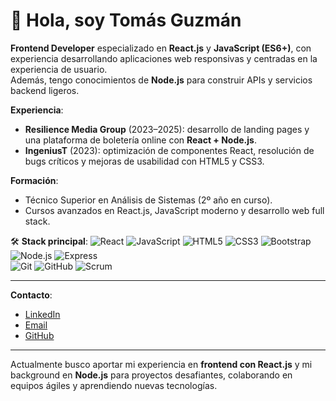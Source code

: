 # 👋 Hola, soy Tomás Guzmán

 **Frontend Developer** especializado en **React.js** y **JavaScript (ES6+)**, con experiencia desarrollando aplicaciones web responsivas y centradas en la experiencia de usuario.  
Además, tengo conocimientos de **Node.js** para construir APIs y servicios backend ligeros.  

 **Experiencia**:
- **Resilience Media Group** (2023–2025): desarrollo de landing pages y una plataforma de boletería online con **React + Node.js**.  
- **IngeniusT** (2023): optimización de componentes React, resolución de bugs críticos y mejoras de usabilidad con HTML5 y CSS3.  

 **Formación**:
- Técnico Superior en Análisis de Sistemas (2º año en curso).  
- Cursos avanzados en React.js, JavaScript moderno y desarrollo web full stack.  

🛠️ **Stack principal**:
![React](https://img.shields.io/badge/React-20232A?style=for-the-badge&logo=react&logoColor=61DAFB) 
![JavaScript](https://img.shields.io/badge/JavaScript-323330?style=for-the-badge&logo=javascript&logoColor=F7DF1E) 
![HTML5](https://img.shields.io/badge/HTML5-E34F26?style=for-the-badge&logo=html5&logoColor=white) 
![CSS3](https://img.shields.io/badge/CSS3-1572B6?style=for-the-badge&logo=css3&logoColor=white) 
![Bootstrap](https://img.shields.io/badge/Bootstrap-563D7C?style=for-the-badge&logo=bootstrap&logoColor=white)  
![Node.js](https://img.shields.io/badge/Node.js-43853D?style=for-the-badge&logo=node.js&logoColor=white) 
![Express](https://img.shields.io/badge/Express.js-000000?style=for-the-badge&logo=express&logoColor=white)  
![Git](https://img.shields.io/badge/Git-F05032?style=for-the-badge&logo=git&logoColor=white) 
![GitHub](https://img.shields.io/badge/GitHub-181717?style=for-the-badge&logo=github&logoColor=white) 
![Scrum](https://img.shields.io/badge/Scrum-6DB33F?style=for-the-badge&logo=scrumalliance&logoColor=white)

---

 **Contacto**:
- [LinkedIn](https://www.linkedin.com/in/tomasgz7)  
- [Email](mailto:tomasgz.dev@gmail.com)  
- [GitHub](https://github.com/tomasgz7)  

---

 Actualmente busco aportar mi experiencia en **frontend con React.js** y mi background en **Node.js** para proyectos desafiantes, colaborando en equipos ágiles y aprendiendo nuevas tecnologías.  


